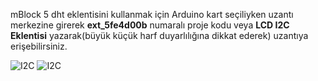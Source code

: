 mBlock 5 dht eklentisini kullanmak için Arduino kart seçiliyken uzantı merkezine girerek **ext_5fe4d00b** numaralı proje kodu 
veya **LCD I2C Eklentisi** yazarak(büyük küçük harf duyarlılığına dikkat ederek) uzantıya erişebilirsiniz.

![I2C](https://user-images.githubusercontent.com/47238858/120892998-9c147300-c619-11eb-90f0-451d67c4c382.PNG)
![I2C](https://user-images.githubusercontent.com/47238858/120892997-9ae34600-c619-11eb-824c-f6f66737e609.PNG)
